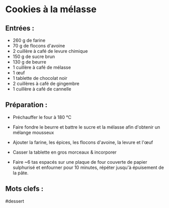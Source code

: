 Cookies à la mélasse
====================

Entrées :
-------------

- 260 g de farine
- 70 g de flocons d'avoine
- 2 cuillère à café de levure chimique
- 150 g de sucre brun
- 130 g de beurre
- 1 cuillère à café de mélasse
- 1 œuf
- 1 tablette de chocolat noir
- 2 cuillères à café de gingembre
- 1 cuillère à café de cannelle

Préparation :
-------------

* Préchauffer le four à 180 °C

* Faire fondre le beurre et battre le sucre et la mélasse
  afin d'obtenir un mélange mousseux

* Ajouter la farine, les épices, les flocons d'avoine, la levure
  et l'œuf

* Casser la tablette en gros morceaux & incorporer

* Faire ~6 tas espacés sur une plaque de four couverte
  de papier sulphurisé et enfourner pour 10 minutes,
  répéter jusqu'à épuisement de la pâte.

Mots clefs :
----------------

#dessert

